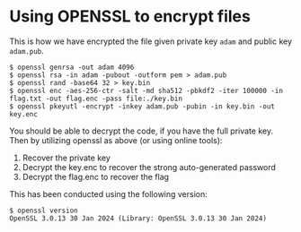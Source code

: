 # Using OPENSSL to encrypt files

This is how we have encrypted the file given private key `adam` and public key `adam.pub`.

```
$ openssl genrsa -out adam 4096
$ openssl rsa -in adam -pubout -outform pem > adam.pub
$ openssl rand -base64 32 > key.bin
$ openssl enc -aes-256-ctr -salt -md sha512 -pbkdf2 -iter 100000 -in flag.txt -out flag.enc -pass file:./key.bin 
$ openssl pkeyutl -encrypt -inkey adam.pub -pubin -in key.bin -out key.enc 
```

You should be able to decrypt the code, if you have the full private key. Then by utilizing openssl as above (or using online tools):
1) Recover the private key
2) Decrypt the key.enc to recover the strong auto-generated password
3) Decrypt the flag.enc to recover the flag


This has been conducted using the following version: 
```
$ openssl version
OpenSSL 3.0.13 30 Jan 2024 (Library: OpenSSL 3.0.13 30 Jan 2024)
```